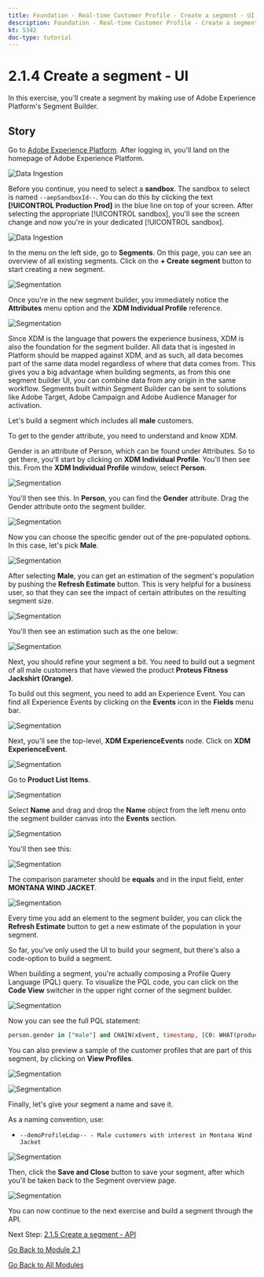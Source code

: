 ```yaml
---
title: Foundation - Real-time Customer Profile - Create a segment - UI
description: Foundation - Real-time Customer Profile - Create a segment - UI
kt: 5342
doc-type: tutorial
---
```

# 2.1.4 Create a segment - UI

In this exercise, you'll create a segment by making use of Adobe Experience Platform's Segment Builder.

## Story

Go to [Adobe Experience Platform](https://experience.adobe.com/platform). After logging in, you'll land on the homepage of Adobe Experience Platform.

![Data Ingestion](../module2/images/home.png)

Before you continue, you need to select a **sandbox**. The sandbox to select is named ``--aepSandboxId--``. You can do this by clicking the text **[!UICONTROL Production Prod]** in the blue line on top of your screen. After selecting the appropriate [!UICONTROL sandbox], you'll see the screen change and now you're in your dedicated [!UICONTROL sandbox].

![Data Ingestion](../module2/images/sb1.png)

In the menu on the left side, go to **Segments**. On this page, you can see an overview of all existing segments. Click on the **+ Create segment** button to start creating a new segment.

![Segmentation](./images/menuseg.png)

Once you're in the new segment builder, you immediately notice the **Attributes** menu option and the **XDM Individual Profile** reference.

![Segmentation](./images/segmentationui.png)

Since XDM is the language that powers the experience business, XDM is also the foundation for the segment builder. All data that is ingested in Platform should be mapped against XDM, and as such, all data becomes part of the same data model regardless of where that data comes from. This gives you a big advantage when building segments, as from this one segment builder UI, you can combine data from any origin in the same workflow. Segments built within Segment Builder can be sent to solutions like Adobe Target, Adobe Campaign and Adobe Audience Manager for activation.

Let's build a segment which includes all **male** customers.

To get to the gender attribute, you need to understand and know XDM. 

Gender is an attribute of Person, which can be found under Attributes. So to get there, you'll start by clicking on **XDM Individual Profile**. You'll then see this. From the **XDM Individual Profile** window, select **Person**. 

![Segmentation](./images/person.png)

You'll then see this. In **Person**, you can find the **Gender** attribute. Drag the Gender attribute onto the segment builder.

![Segmentation](./images/gender.png)

Now you can choose the specific gender out of the pre-populated options. In this case, let's pick **Male**.

![Segmentation](./images/genderselection.png)

After selecting **Male**, you can get an estimation of the segment's population by pushing the **Refresh Estimate** button. This is very helpful for a business user, so that they can see the impact of certain attributes on the resulting segment size.

![Segmentation](./images/segmentpreview.png)

You'll then see an estimation such as the one below:

![Segmentation](./images/segmentpreviewest.png)

Next, you should refine your segment a bit. You need to build out a segment of all male customers that have viewed the product **Proteus Fitness Jackshirt (Orange)**.

To build out this segment, you need to add an Experience Event. You can find all Experience Events by clicking on the **Events** icon in the **Fields** menu bar.

![Segmentation](./images/findee.png)

Next, you'll see the top-level, **XDM ExperienceEvents** node. Click on **XDM ExperienceEvent**.

![Segmentation](./images/see.png)

Go to **Product List Items**.

![Segmentation](./images/plitems.png) 

Select **Name** and drag and drop the **Name** object from the left menu onto the segment builder canvas into the **Events** section.

![Segmentation](./images/eeweb.png)

You'll then see this:

![Segmentation](./images/eewebpdtlname.png)

The comparison parameter should be **equals** and in the input field, enter **MONTANA WIND JACKET**.

![Segmentation](./images/pv.png)

Every time you add an element to the segment builder, you can click the **Refresh Estimate** button to get a new estimate of the population in your segment.

So far, you've only used the UI to build your segment, but there's also a code-option to build a segment.

When building a segment, you're actually composing a Profile Query Language (PQL) query. To visualize the PQL code, you can click on the **Code View** switcher in the upper right corner of the segment builder.

![Segmentation](./images/codeview.png)

Now you can see the full PQL statement:

```sql
person.gender in ["male"] and CHAIN(xEvent, timestamp, [C0: WHAT(productListItems.exists(name.equals("MONTANA WIND JACKET", false)))])
```

You can also preview a sample of the customer profiles that are part of this segment, by clicking on **View Profiles**.

![Segmentation](./images/previewprofiles.png)

![Segmentation](./images/previewprofilesdtl.png)

Finally, let's give your segment a name and save it.

As a naming convention, use:

- `--demoProfileLdap-- - Male customers with interest in Montana Wind Jacket`

![Segmentation](./images/segmentname.png)

Then, click the **Save and Close** button to save your segment, after which you'll be taken back to the Segment overview  page.

![Segmentation](./images/savedsegment.png)

You can now continue to the next exercise and build a segment through the API.

Next Step: [2.1.5 Create a segment - API](./ex5.md)

[Go Back to Module 2.1](./real-time-customer-profile.md)

[Go Back to All Modules](../../../overview.md)
